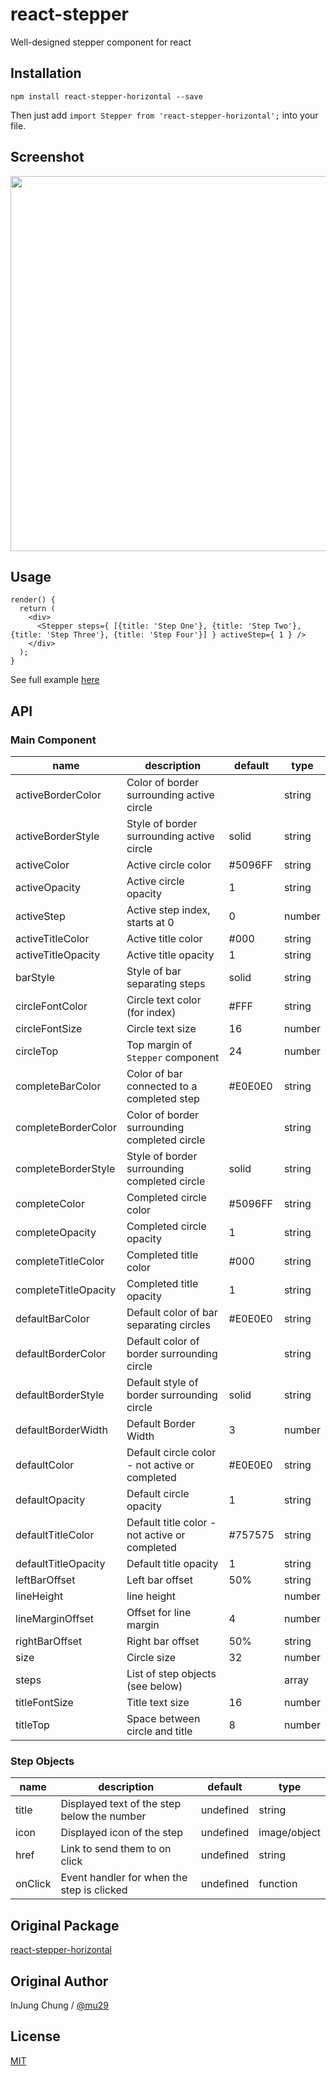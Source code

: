 # react-stepper
Well-designed stepper component for react

## Installation
```
npm install react-stepper-horizontal --save
```
Then just add `import Stepper from 'react-stepper-horizontal';` into your file.

## Screenshot
<img src="https://raw.githubusercontent.com/mu29/react-stepper/master/example/example.png" width="600" />

## Usage
```
render() {
  return (
    <div>
      <Stepper steps={ [{title: 'Step One'}, {title: 'Step Two'}, {title: 'Step Three'}, {title: 'Step Four'}] } activeStep={ 1 } />
    </div>
  );
}
```
See full example [here](https://github.com/mu29/react-stepper/blob/master/example/example.js)

## API

### Main Component

| name     | description    | default    | type     |
|----------|----------------|--------------|--------|
|activeBorderColor|Color of border surrounding active circle||string|
|activeBorderStyle|Style of border surrounding active circle|solid|string|
|activeColor|Active circle color|#5096FF|string|
|activeOpacity|Active circle opacity|1|string|
|activeStep|Active step index, starts at 0|0|number|
|activeTitleColor|Active title color|#000|string|
|activeTitleOpacity|Active title opacity|1|string|
|barStyle|Style of bar separating steps|solid|string|
|circleFontColor|Circle text color (for index)|#FFF|string|
|circleFontSize|Circle text size|16|number|
|circleTop|Top margin of `Stepper` component|24|number|
|completeBarColor|Color of bar connected to a completed step|#E0E0E0|string|
|completeBorderColor|Color of border surrounding completed circle||string|
|completeBorderStyle|Style of border surrounding completed circle|solid|string|
|completeColor|Completed circle color|#5096FF|string|
|completeOpacity|Completed circle opacity|1|string|
|completeTitleColor|Completed title color|#000|string|
|completeTitleOpacity|Completed title opacity|1|string|
|defaultBarColor|Default color of bar separating circles|#E0E0E0|string|
|defaultBorderColor|Default color of border surrounding circle||string|
|defaultBorderStyle|Default style of border surrounding circle|solid|string|
|defaultBorderWidth|Default Border Width|3|number|
|defaultColor|Default circle color - not active or completed|#E0E0E0|string|
|defaultOpacity|Default circle opacity|1|string|
|defaultTitleColor|Default title color - not active or completed|#757575|string|
|defaultTitleOpacity|Default title opacity|1|string|
|leftBarOffset|Left bar offset|50%|string|
|lineHeight|line height||number|
|lineMarginOffset|Offset for line margin|4|number|
|rightBarOffset|Right bar offset|50%|string|
|size|Circle size|32|number|
|steps|List of step objects (see below)||array|
|titleFontSize|Title text size|16|number|
|titleTop|Space between circle and title|8|number|

### Step Objects
| name     | description    | default    | type   |
|----------|----------------|------------|--------|
|title|Displayed text of the step below the number|undefined|string|
|icon|Displayed icon of the step|undefined|image/object|
|href|Link to send them to on click|undefined|string|
|onClick|Event handler for when the step is clicked|undefined|function|

## Original Package

[react-stepper-horizontal](https://www.npmjs.com/package/react-stepper-horizontal)

## Original Author

InJung Chung / [@mu29](http://mu29.github.io/)

## License

[MIT](./LICENSE)
